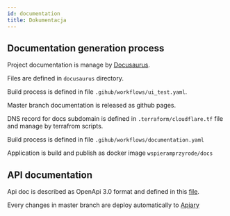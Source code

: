 ```yaml
---
id: documentation
title: Dokumentacja
---
```


## Documentation generation process

Project documentation is manage by [Docusaurus](https://docusaurus.io/).

Files are defined in ```docusaurus``` directory.

Build process is defined in file ```.gihub/workflows/ui_test.yaml```.

Master branch documentation is released as github pages.

DNS record for docs subdomain is defined in ```.terraform/cloudflare.tf``` file and manage by terrafrom scripts.

Build process is defined in file ```.gihub/workflows/documentation.yaml```

Application is build and publish as docker image ```wspieramprzyrode/docs```

## API documentation

Api doc is described as OpenApi 3.0 format and defined in this [file](https://raw.githubusercontent.com/wspieramprzyrode/app/master/oas3.yaml).

Every changes in master branch are deploy automatically to [Apiary](https://wspieramprzyrode.docs.apiary.io/)

